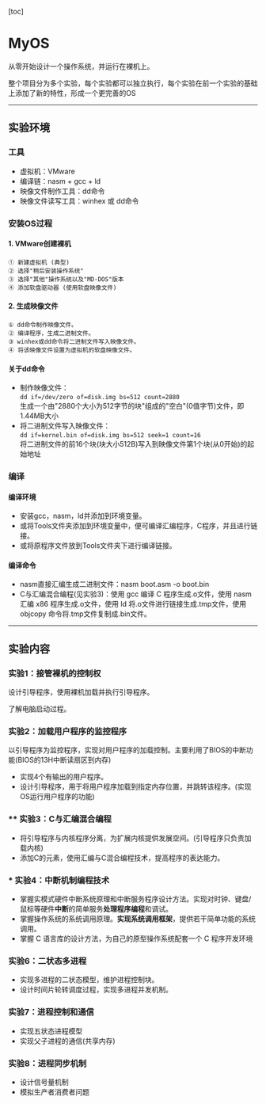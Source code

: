 [toc]
# MyOS
从零开始设计一个操作系统，并运行在裸机上。

整个项目分为多个实验，每个实验都可以独立执行，每个实验在前一个实验的基础上添加了新的特性，形成一个更完善的OS



-----

## 实验环境
### 工具
- 虚拟机：VMware  
- 编译链：nasm + gcc + ld  
- 映像文件制作工具：dd命令  
- 映像文件读写工具：winhex 或 dd命令

### 安装OS过程
#### 1. VMware创建裸机
```
① 新建虚拟机 (典型)
② 选择"稍后安装操作系统"
③ 选择"其他"操作系统以及"MD-DOS"版本  
④ 添加软盘驱动器 (使用软盘映像文件)  
```

#### 2. 生成映像文件
```
① dd命令制作映像文件。  
② 编译程序，生成二进制文件。  
③ winhex或dd命令将二进制文件写入映像文件。   
④ 将该映像文件设置为虚拟机的软盘映像文件。  
```

#### 关于dd命令  
- 制作映像文件：  
```dd if=/dev/zero of=disk.img bs=512 count=2880```  
生成一个由"2880个大小为512字节的块"组成的"空白"(0值字节)文件，即1.44MB大小 
- 将二进制文件写入映像文件：  
```dd if=kernel.bin of=disk.img bs=512 seek=1 count=16```  
将二进制文件的前16个块(块大小512B)写入到映像文件第1个块(从0开始)的起始地址

### 编译 
#### 编译环境
- 安装gcc，nasm，ld并添加到环境变量。
- 或将Tools文件夹添加到环境变量中，便可编译汇编程序，C程序，并且进行链接。
- 或将原程序文件放到Tools文件夹下进行编译链接。

#### 编译命令
- nasm直接汇编生成二进制文件：nasm boot.asm -o boot.bin  
- C与汇编混合编程(见实验3)：使用 gcc 编译 C 程序生成.o文件，使用 nasm 汇编 x86 程序生成.o文件，使用 ld 将.o文件进行链接生成.tmp文件，使用 objcopy 命令将.tmp文件复制成.bin文件。

-----

## 实验内容

### 实验1：接管裸机的控制权
设计引导程序，使用裸机加载并执行引导程序。

了解电脑启动过程。

### 实验2：加载用户程序的监控程序
以引导程序为监控程序，实现对用户程序的加载控制。主要利用了BIOS的中断功能(BIOS的13H中断读扇区到内存)
- 实现4个有输出的用户程序。
- 设计引导程序，用于将用户程序加载到指定内存位置，并跳转该程序。(实现OS运行用户程序的功能)

### ** 实验3：C与汇编混合编程
- 将引导程序与内核程序分离，为扩展内核提供发展空间。(引导程序只负责加载内核)
- 添加C的元素，使用汇编与C混合编程技术，提高程序的表达能力。

### * 实验4：中断机制编程技术
- 掌握实模式硬件中断系统原理和中断服务程序设计方法。实现对时钟、键盘/鼠标等硬件**中断**的简单服务**处理程序编程**和调试。
- 掌握操作系统的系统调用原理。**实现系统调用框架**，提供若干简单功能的系统调用。
- 掌握 C 语言库的设计方法，为自己的原型操作系统配套一个 C 程序开发环境

### 实验6：二状态多进程
- 实现多进程的二状态模型，维护进程控制块。
- 设计时间片轮转调度过程，实现多进程并发机制。

### 实验7：进程控制和通信
- 实现五状态进程模型
- 实现父子进程的通信(共享内存)

### 实验8：进程同步机制
- 设计信号量机制
- 模拟生产者消费者问题